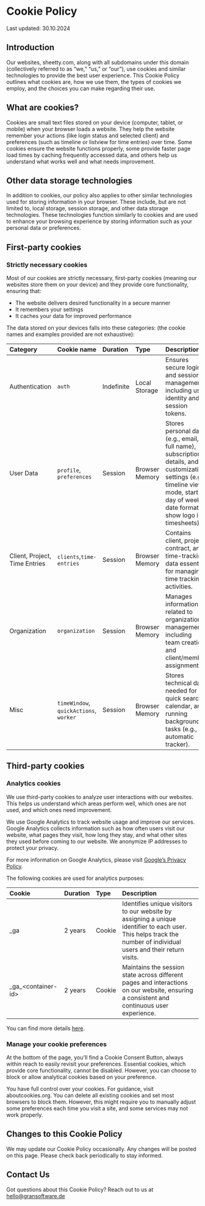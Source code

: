 # Cookie Policy

Last updated: 30.10.2024

## Introduction

Our websites, sheetty.com, along with all subdomains under this domain (collectively referred to as “we,” “us,” or
“our”), use cookies and similar technologies to provide the best user experience. This Cookie Policy outlines what
cookies are, how we use them, the types of cookies we employ, and the choices you can make regarding their use.

## What are cookies?

Cookies are small text files stored on your device (computer, tablet, or mobile) when your browser loads a website. They
help the website remember your actions (like login status and selected client) and preferences (such as timeline or
listview for time entries) over time. Some cookies ensure the website functions properly, some provide faster page load
times by caching frequently accessed data, and others help us understand what works well and what needs improvement.

## Other data storage technologies

In addition to cookies, our policy also applies to other similar technologies used for storing information in your
browser. These include, but are not limited to, local storage, session storage, and other data storage technologies.
These technologies function similarly to cookies and are used to enhance your browsing experience by storing information
such as your personal data or preferences.

## First-party cookies

### Strictly necessary cookies

Most of our cookies are strictly necessary, first-party cookies (meaning our websites store them on your device) and
they provide core functionality, ensuring that:

* The website delivers desired functionality in a secure manner
* It remembers your settings
* It caches your data for improved performance

The data stored on your devices falls into these categories: (the cookie names and examples provided are not
exhaustive):

| Category                      | Cookie name                            | Duration   | Type           | Description                                                                                                                                                                          |
|:------------------------------|:---------------------------------------|:-----------|:---------------|:-------------------------------------------------------------------------------------------------------------------------------------------------------------------------------------|
| Authentication                | `auth`                                 | Indefinite | Local Storage  | Ensures secure login and session management, including user identity and session tokens.                                                                                             |
| User Data                     | `profile`, `preferences`               | Session    | Browser Memory | Stores personal data (e.g., email, full name), subscription details, and customization settings (e.g., timeline view mode, start day of week, date format, show logo in timesheets). |
| Client, Project, Time Entries | `clients`,`time-entries`               | Session    | Browser Memory | Contains client, project, contract, and time-tracking data essential for managing time tracking activities.                                                                          |
| Organization                  | `organization`                         | Session    | Browser Memory | Manages information related to organization management, including team creation and client/member assignments.                                                                       |
| Misc                          | `timeWindow`, `quickActions`, `worker` | Session    | Browser Memory | Stores technical data needed for quick search, calendar, and running background tasks (e.g., automatic tracker).                                                                     |

## Third-party cookies

### Analytics cookies

We use third-party cookies to analyze user interactions with our websites. This helps us understand which areas perform
well, which ones are not used, and which ones need improvement.

We use Google Analytics to track website usage and improve our services. Google Analytics collects information such as
how often users visit our website, what pages they visit, how long they stay, and what other sites they used before
coming to our website. We anonymize IP addresses to protect your privacy.

For more information on Google Analytics, please
visit [Google’s Privacy Policy](https://policies.google.com/privacy?hl=en-GB).

The following cookies are used for analytics purposes:

| Cookie                 | Duration | Type   | Description                                                                                                                                                       |
|:-----------------------|:---------|:-------|:------------------------------------------------------------------------------------------------------------------------------------------------------------------|
| \_ga	                  | 2 years	 | Cookie | Identifies unique visitors to our website by assigning a unique identifier to each user. This helps track the number of individual users and their return visits. |
| \_ga\_\<container-id\> | 2 years	 | Cookie | Maintains the session state across different pages and interactions on our website, ensuring a consistent and continuous user experience.                         |

You can find more details [here](https://support.google.com/analytics/answer/11397207?hl=en).

### Manage your cookie preferences

At the bottom of the page, you'll find a Cookie Consent Button, always within reach to easily revisit your preferences.
Essential cookies, which provide core functionality, cannot be disabled. However, you can choose to block or allow
analytical cookies based on your preference.

You have full control over your cookies. For guidance, visit aboutcookies.org. You can delete all existing cookies and
set most browsers to block them. However, this might require you to manually adjust some preferences each time you visit
a site, and some services may not work properly.

## Changes to this Cookie Policy

We may update our Cookie Policy occasionally. Any changes will be posted on this page. Please check back periodically to
stay informed.

## Contact Us

Got questions about this Cookie Policy? Reach out to us at hello@gransoftware.de